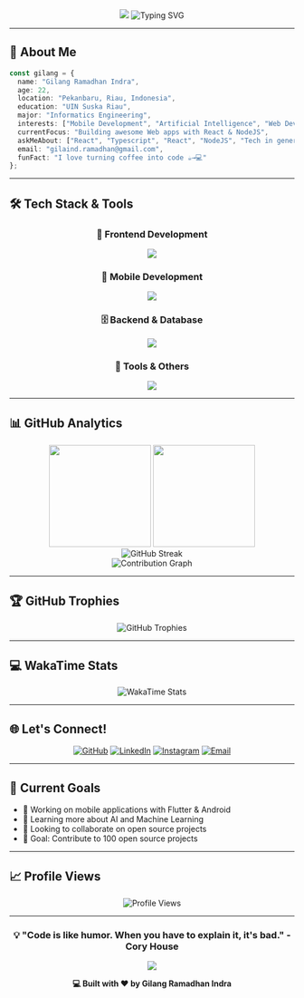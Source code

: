 <div align="center">
  
  <!-- Animated Header -->
  <img src="https://capsule-render.vercel.app/api?type=waving&color=gradient&customColorList=12,20,28&height=200&section=header&text=Hi%20There!%20I'm%20Gilang%20👋&fontSize=50&fontColor=ffffff&animation=fadeIn&fontAlignY=40&desc=Some%20call%20me%20Lang!&descAlignY=60&descSize=18" />
  
  <!-- Typing Animation -->
  <img src="https://readme-typing-svg.demolab.com?font=Fira+Code&size=22&duration=3000&pause=1000&color=36BCF7&center=true&vCenter=true&width=600&lines=Informatics+Engineering+Student;Mobile+Development+Enthusiast;AI+%26+Technology+Lover;Always+Learning+New+Things!" alt="Typing SVG" />
  
</div>

---

## 🚀 About Me

<!-- <img align="right" alt="Coding GIF" height="200" width="250" src="https://cdn.dribbble.com/users/1162077/screenshots/3848914/programmer.gif" /> -->

```typescript
const gilang = {
  name: "Gilang Ramadhan Indra",
  age: 22,
  location: "Pekanbaru, Riau, Indonesia",
  education: "UIN Suska Riau",
  major: "Informatics Engineering",
  interests: ["Mobile Development", "Artificial Intelligence", "Web Development"],
  currentFocus: "Building awesome Web apps with React & NodeJS",
  askMeAbout: ["React", "Typescript", "React", "NodeJS", "Tech in general"],
  email: "gilaind.ramadhan@gmail.com",
  funFact: "I love turning coffee into code ☕️→💻"
};
```

---

## 🛠️ Tech Stack & Tools

<div align="center">

### 🎨 Frontend Development
<p>
  <img src="https://skillicons.dev/icons?i=html,css,js,ts,react,tailwind,vite,figma&theme=dark" />
</p>

### 📱 Mobile Development
<p>
  <img src="https://skillicons.dev/icons?i=flutter,dart,kotlin,java,firebase&theme=dark" />
</p>

### 🗄️ Backend & Database
<p>
  <img src="https://skillicons.dev/icons?i=php,mysql,postgresql,prisma,nodejs,express,bun&theme=dark" />
</p>

### 🧰 Tools & Others
<p>
  <img src="https://skillicons.dev/icons?i=git,github,vscode,postman,docker,arduino&theme=dark" />
</p>

</div>

---

## 📊 GitHub Analytics

<div align="center">
  <img height="180em" src="https://github-readme-stats.vercel.app/api?username=gindra-o7&show_icons=true&theme=tokyonight&include_all_commits=true&count_private=true&hide_border=true&bg_color=0D1117&title_color=58A6FF&text_color=C9D1D9&icon_color=58A6FF"/>
  <img height="180em" src="https://github-readme-stats.vercel.app/api/top-langs/?username=gindra-o7&layout=compact&langs_count=8&theme=tokyonight&hide_border=true&bg_color=0D1117&title_color=58A6FF&text_color=C9D1D9"/>
</div>

<div align="center">
  <img src="https://streak-stats.demolab.com?user=gindra-o7&theme=tokyonight&hide_border=true&background=0D1117&stroke=58A6FF&ring=58A6FF&fire=FF6B6B&currStreakLabel=C9D1D9&sideNums=C9D1D9&currStreakNum=58A6FF&dates=8B949E&sideLabels=C9D1D9" alt="GitHub Streak" />
</div>

<div align="center">
  <img src="https://github-readme-activity-graph.vercel.app/graph?username=gindra-o7&theme=tokyo-night&hide_border=true&bg_color=0D1117&color=58A6FF&line=58A6FF&point=FF6B6B" alt="Contribution Graph" />
</div>

---

## 🏆 GitHub Trophies

<div align="center">
  <img src="https://github-profile-trophy.vercel.app/?username=gindra-o7&theme=tokyonight&no-frame=true&row=1&column=7&margin-h=15&margin-w=5" alt="GitHub Trophies" />
</div>

---

## 💻 WakaTime Stats

<div align="center">
  <img src="https://github-readme-stats.vercel.app/api/wakatime?username=Gindra_o7&theme=tokyonight&hide_border=true&bg_color=0D1117&title_color=58A6FF&text_color=C9D1D9&layout=compact&custom_title=This%20Week%20I%20Spent%20My%20Time%20On" alt="WakaTime Stats" />
</div>

---

## 🌐 Let's Connect!

<div align="center">
  
  [![GitHub](https://img.shields.io/badge/GitHub-000000?style=for-the-badge&logo=github&logoColor=white)](https://github.com/gindra-o7)
  [![LinkedIn](https://img.shields.io/badge/LinkedIn-0077B5?style=for-the-badge&logo=linkedin&logoColor=white)](https://linkedin.com/in/gilang-ramadhan-indra)
  [![Instagram](https://img.shields.io/badge/Instagram-E4405F?style=for-the-badge&logo=instagram&logoColor=white)](https://instagram.com/gilanginr_)
  [![Email](https://img.shields.io/badge/Email-D14836?style=for-the-badge&logo=gmail&logoColor=white)](mailto:gilaind.ramadhan@gmail.com)
  
</div>

---

## 🎯 Current Goals

- 🔭 Working on mobile applications with Flutter & Android
- 🌱 Learning more about AI and Machine Learning
- 👯 Looking to collaborate on open source projects
- 🎯 Goal: Contribute to 100 open source projects

---

## 📈 Profile Views

<div align="center">
  <img src="https://komarev.com/ghpvc/?username=gindra-o7&style=for-the-badge&color=blueviolet" alt="Profile Views" />
</div>

---

<div align="center">
  
  ### 💡 "Code is like humor. When you have to explain it, it's bad." - Cory House
  
  <img src="https://capsule-render.vercel.app/api?type=waving&color=gradient&customColorList=12,20,28&height=100&section=footer" />
  
  **💻 Built with ❤️ by Gilang Ramadhan Indra**
  
</div>
